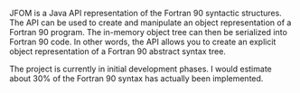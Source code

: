 JFOM is a Java API representation of the Fortran 90 syntactic structures.  The API can be used to create and manipulate an object representation of a Fortran 90 program.  The in-memory object tree can then be serialized into Fortran 90 code.  In other words, the API allows you to create an explicit object representation of a Fortran 90 abstract syntax tree.

The project is currently in initial development phases.  I would estimate about 30% of the Fortran 90 syntax has actually been implemented.